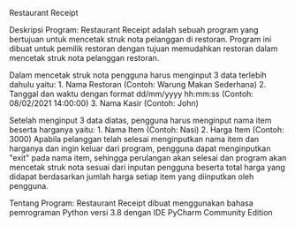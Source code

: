 Restaurant Receipt

Deskripsi Program:
Restaurant Receipt adalah sebuah program yang bertujuan untuk mencetak struk nota pelanggan di restoran.
Program ini dibuat untuk pemilik restoran dengan tujuan memudahkan restoran dalam mencetak struk nota pelanggan restoran.

Dalam mencetak struk nota pengguna harus menginput 3 data terlebih dahulu yaitu:
	1. Nama Restoran (Contoh: Warung Makan Sederhana)
	2. Tanggal dan waktu dengan format dd/mm/yyyy hh:mm:ss (Contoh: 08/02/2021 14:00:00)
	3. Nama Kasir (Contoh: John)

Setelah menginput 3 data diatas, pengguna harus menginput nama item beserta harganya yaitu:
	1. Nama Item (Contoh: Nasi)
	2. Harga Item (Contoh: 3000)
Apabila pelanggan telah selesai menginputkan nama item dan harganya dan ingin keluar dari program, pengguna dapat menginputkan "exit" pada nama item, sehingga perulangan akan selesai dan program akan mencetak struk nota sesuai dari inputan pengguna beserta total harga yang didapat berdasarkan jumlah harga setiap item yang diinputkan oleh pengguna.

Tentang Program:
Restaurant Receipt dibuat menggunakan bahasa pemrograman Python versi 3.8 dengan IDE PyCharm Community Edition